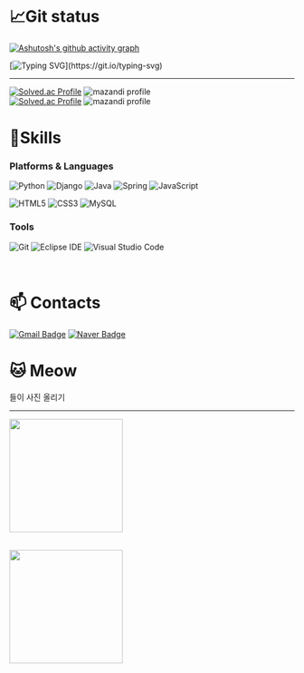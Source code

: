 
<div align="left">


# 📈Git status



[![Ashutosh's github activity graph](https://github-readme-activity-graph.cyclic.app/graph?username=kimnioyh&theme=merko)](https://github.com/ashutosh00710/github-readme-activity-graph)





[![Typing SVG](https://readme-typing-svg.demolab.com?font=Alkatra&weight=500&size=29&pause=1000&color=000000&width=435&lines=👀헤에+에에+에에에+에에??)](https://git.io/typing-svg)




<hr>

[![Solved.ac Profile](http://mazassumnida.wtf/api/v2/generate_badge?boj=kimnioyh)](https://solved.ac/kimnioyh/)
![mazandi profile](http://mazandi.herokuapp.com/api?handle=kimnioyh&theme=warm)
<br>
[![Solved.ac Profile](http://mazassumnida.wtf/api/v2/generate_badge?boj=kimnioyhjava)](https://solved.ac/kimnioyhjava/)
![mazandi profile](http://mazandi.herokuapp.com/api?handle=kimnioyhjava&theme=warm)
<br>


# 🎯Skills


### Platforms & Languages

![Python](https://img.shields.io/badge/Python-3776AB.svg?&style=for-the-badge&logo=Python&logoColor=white)
![Django](https://img.shields.io/badge/Django-092E20.svg?&style=for-the-badge&logo=Android&logoColor=white)
![Java](https://img.shields.io/badge/Java-007396.svg?&style=for-the-badge&logo=Java&logoColor=white)
![Spring](https://img.shields.io/badge/Spring-6DB33F.svg?&style=for-the-badge&logo=Spring&logoColor=white)
![JavaScript](https://img.shields.io/badge/JavaScript-F7DF1E.svg?&style=for-the-badge&logo=JavaScript&logoColor=white)


![HTML5](https://img.shields.io/badge/HTML5-E34F26.svg?&style=for-the-badge&logo=HTML5&logoColor=white)
![CSS3](https://img.shields.io/badge/CSS3-1572B6.svg?&style=for-the-badge&logo=CSS3&logoColor=white)
![MySQL](https://img.shields.io/badge/MySQL-4479A1.svg?&style=for-the-badge&logo=MySQL&logoColor=white)


### Tools
![Git](https://img.shields.io/badge/Git-F05032.svg?&style=for-the-badge&logo=Git&logoColor=white)
![Eclipse IDE](https://img.shields.io/badge/Eclipse%20IDE-2C2255.svg?&style=for-the-badge&logo=Eclipse%20IDE&logoColor=white)
![Visual Studio Code](https://img.shields.io/badge/Visual%20Studio%20Code-007ACC.svg?&style=for-the-badge&logo=Visual%20Studio%20Code&logoColor=white)


<br>

# 📫 Contacts

</div>

[![Gmail Badge](https://img.shields.io/badge/Gmail-d14836?style=flat-square&logo=Gmail&logoColor=white&link=mailto:kimnioyh@gmail.com)](mailto:kimnioyh@gmail.com)
[![Naver Badge](https://img.shields.io/badge/Naver-03C75A?style=flat-square&logo=Naver&logoColor=white&link=mailto:bright_bat@naver.com)](mailto:bright_bat@naver.com)


  

# 🐱 Meow
</div>

  <div align='left'>
  들이 사진 올리기
  </div>
  <hr>

  <img src="https://user-images.githubusercontent.com/122436515/230290863-5d80e69b-3e1b-4e7e-8430-a12416b8cc6f.jpg"  width="200" height="200"/> <br>


  <br>  
  <img src="https://user-images.githubusercontent.com/122436515/230289805-a82c992a-ad1e-4fe5-a389-ddfc16853e9c.jpg"  width="200" height="200"/> <br>


 

